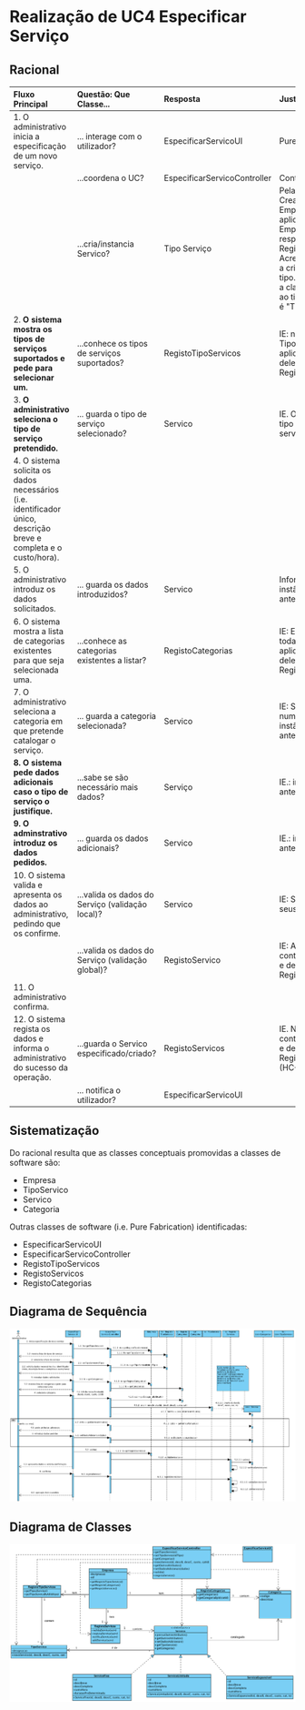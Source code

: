 # Realização de UC4 Especificar Serviço

## Racional

| Fluxo Principal                                                                                        | Questão: Que Classe...                                      | Resposta                                       | Justificação                                                                                                         |
|:-------------------------------------------------------------------------------------------------------|:------------------------------------------------------------|:-----------------------------------------------|:---------------------------------------------------------------------------------------------------------------------|
| 1. O administrativo inicia a especificação de um novo serviço.| ... interage com o utilizador?| EspecificarServicoUI| PureFabrication |
||...coordena o UC?|EspecificarServicoController| Controller |
||...cria/instancia Servico?|Tipo Serviço| Pela aplicação do Creator (R1) seria a Empresa. Mas, por aplicação de HC+LC a Empresa delegaria essa responsabilidade em RegistoServiços. Acresce que o "serviço" a criar depende do seu tipo. Ora, quem conhece a classe correspondente ao tipo de serviço a criar é "TipoServiço". |
|2. **O sistema mostra os tipos de serviços suportados e pede para selecionar um.**|...conhece os tipos de serviços suportados?|RegistoTipoServicos|IE: no MD a Empresa tem TipoServico. Por aplicação de HC+LC delega em RegistoTipoServicos|
|3. **O administrativo seleciona o tipo de serviço pretendido.**|... guarda o tipo de serviço selecionado?|Servico|IE. O serviço é de um tipo - instancia de serviço criada.|
| 4. O sistema solicita os dados necessários (i.e. identificador único, descrição breve e completa e o custo/hora). | | | |
| 5. O administrativo introduz os dados solicitados. | ... guarda os dados introduzidos?| Servico | Information Expert (IE) - instância criada anteriormente|
| 6. O sistema mostra a lista de categorias existentes para que seja selecionada uma.| ...conhece as categorias existentes a listar?| RegistoCategorias| IE: Empresa tem/agrega todas as Categoria e por aplicação de HC+LC delega em RegistoCategorias|
| 7. O administrativo seleciona a categoria em que pretende catalogar o serviço.| ... guarda a categoria selecionada?| Servico| IE: Servico catalogado numa Categoria - instância criada anteriormente|
|**8. O sistema pede dados adicionais caso o tipo de serviço o justifique.**|...sabe se são necessário mais dados?|Serviço|IE.: instância criada anteriormente|
|**9. O adminstrativo introduz os dados pedidos.**|... guarda os dados adicionais?|Servico|IE.: instância criada anteriormente|
| 10. O sistema valida e apresenta os dados ao administrativo, pedindo que os confirme.| ...valida os dados do Serviço (validação local)?| Servico| IE: Servico possui os seus próprios dados|
| | ...valida os dados do Serviço (validação global)?| RegistoServico | IE: A Empresa contém/agrega Serviços e delega em RegistoServiços(HC+LC)|| 
| 11. O administrativo confirma.| | | |
| 12. O sistema regista os dados e informa o administrativo do sucesso da operação.| ...guarda o Servico especificado/criado?| RegistoServicos | IE. No MD a Empresa contém/agrega Servicos  e delega em RegistoServicços (HC+LC)|
|| ... notifica o utilizador?                                                                                   | EspecificarServicoUI                                        |                                                |                                                                                                                      



## Sistematização ##

 Do racional resulta que as classes conceptuais promovidas a classes de software são:

 * Empresa
 * TipoServico
 * Servico
 * Categoria

Outras classes de software (i.e. Pure Fabrication) identificadas:  

 * EspecificarServicoUI  
 * EspecificarServicoController
 * RegistoTipoServicos
 * RegistoServicos
 * RegistoCategorias



##	Diagrama de Sequência

![SD_UC4_IT2.png](SD_UC4_IT2.png)


##	Diagrama de Classes

![CD_UC4_IT2.png](CD_UC4_IT2.png)